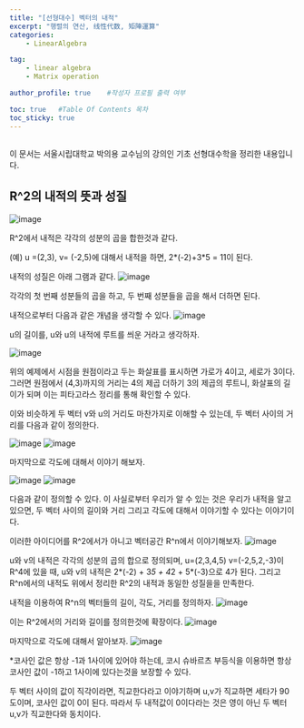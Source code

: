 ```yaml
---
title: "[선형대수] 벡터의 내적"
excerpt: "행렬의 연산, 线性代数, 矩陣運算"
categories:
    - LinearAlgebra

tag:
    - linear algebra
    - Matrix operation

author_profile: true    #작성자 프로필 출력 여부

toc: true   #Table Of Contents 목차 
toc_sticky: true
---
```

##
이 문서는 서울시립대학교 박의용 교수님의 강의인 기초 선형대수학을 정리한 내용입니다.

## R^2의 내적의 뜻과 성질

![image](https://user-images.githubusercontent.com/81638919/141642159-9a537243-4d7e-4042-aecf-48ff5560d5b5.png)

R^2에서 내적은 각각의 성분의 곱을 합한것과 같다.

(예) u =(2,3), v= (-2,5)에 대해서 내적을 하면, 2*(-2)+3*5 = 11이 된다. 

내적의 성질은 아래 그램과 같다.
![image](https://user-images.githubusercontent.com/81638919/141645668-00a3c1dc-21a1-4331-9e65-95d3aa6cab93.png)

각각의 첫 번째 성분들의 곱을 하고, 두 번째 성분들을 곱을 해서 더하면 된다.

내적으로부터 다음과 같은 개념을 생각할 수 있다.
![image](https://user-images.githubusercontent.com/81638919/141642452-47f86da3-fa63-4322-a116-75fa6fcd7646.png)

u의 길이를, u와 u의 내적에 루트를 씌운 거라고 생각하자.

![image](https://user-images.githubusercontent.com/81638919/141645690-5a956890-1713-43c6-b43f-1aa4850543d7.png)


위의 예제에서 시점을 원점이라고 두는 화살표를 표시하면 가로가 4이고, 세로가 3이다. 
그러면 원점에서 (4,3)까지의 거리는 4의 제곱 더하기 3의 제곱의 루트니, 화살표의 길이가 되며 이는 피타고라스 정리를 통해 확인할 수 있다.

이와 비슷하게 두 벡터 v와 u의 거리도 마찬가지로 이해할 수 있는데, 두 벡터 사이의 거리를  다음과 같이 정의한다.

![image](https://user-images.githubusercontent.com/81638919/141642569-430a904f-4ed8-4425-ba7e-dde39e9b5043.png)
![image](https://user-images.githubusercontent.com/81638919/141645701-3bfe5369-6477-42dd-ab82-952c48ac958a.png)


마지막으로 각도에 대해서 이야기 해보자.

![image](https://user-images.githubusercontent.com/81638919/141642945-878b88ed-9793-4ad8-b86a-72e33c27a3b5.png)
![image](https://user-images.githubusercontent.com/81638919/141645735-8acbc542-31ed-48d1-b27c-de4f77b4c712.png)


다음과 같이 정의할 수 있다. 이 사실로부터 우리가 알 수 있는 것은 우리가 내적을 알고 있으면, 두 벡터 사이의 길이와 거리 그리고 각도에 대해서 이야기할 수 있다는 이야기이다.

이러한 아이디어를 R^2에서가 아니고 벡터공간 R^n에서 이야기해보자.
![image](https://user-images.githubusercontent.com/81638919/141642990-306a08e9-c3c8-47d9-85a8-b48769e3a02e.png)

u와 v의 내적은 각각의 성분의 곱의 합으로 정의되며,
u=(2,3,4,5) v=(-2,5,2,-3)이 R^4에 있을 때, u와 v의 내적은 2*(-2) + 3*5 + 4*2 + 5*(-3)으로 4가 된다.
그리고 R^n에서의 내적도 위에서 정리한 R^2의 내적과 동일한 성질을을 만족한다.

내적을 이용하여 R^n의 벡터들의 길이, 각도, 거리를 정의하자.
![image](https://user-images.githubusercontent.com/81638919/141643453-e694a1ab-e913-45b9-baf4-593df3826d9d.png)

이는 R^2에서의 거리와 길이를 정의한것에 확장이다.
![image](https://user-images.githubusercontent.com/81638919/141645741-9e25bd94-f549-4c28-acb9-947b112c22e4.png)

마지막으로 각도에 대해서 알아보자.
![image](https://user-images.githubusercontent.com/81638919/141643624-f5ed14a8-777c-4db9-a93d-4af02877ab89.png)

*코사인 값은 항상 -1과 1사이에 있어야 하는데, 코시 슈바르츠 부등식을 이용하면 항상 코사인 값이 -1하고 1사이에 있다는것을 보장할 수 있다.

두 벡터 사이의 값이 직각이라면, 직교한다라고 이야기하며 u,v가 직교하면 세타가 90도이며, 코사인 값이 0이 된다.
따라서 두 내적값이 0이다라는 것은 영이 아닌 두 벡터 u,v가 직교한다와 동치이다.

